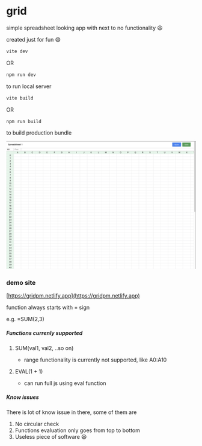 # grid

simple spreadsheet looking app with next to no functionality 😆

created just for fun 😄

```bash
vite dev
```

OR

```bash
npm run dev
```

to run local server

```bash
vite build
```

OR

```bash
npm run build
```

to build production bundle

![Grid, the simple spreadsheet lookalike](/misc/spreadsheet_1.png)

### demo site

[https://gridpm.netlify.app](https://gridpm.netlify.app)

function always starts with = sign

e.g. =SUM(2,3)

##### Functions currenly supported

1. SUM(val1, val2, ..so on)

   - range functionality is currently not supported, like A0:A10

2. EVAL(1 + 1)
   - can run full js using eval function

##### Know issues

There is lot of know issue in there, some of them are

1. No circular check
2. Functions evaluation only goes from top to bottom
3. Useless piece of software 😆
